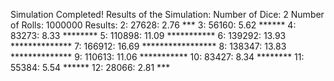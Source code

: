 Simulation Completed!
Results of the Simulation:
Number of Dice: 2
Number of Rolls: 1000000
Results:
 2:    27628: 2.76 ***
 3:    56160: 5.62 ******
 4:    83273: 8.33 ********
 5:   110898: 11.09 ***********
 6:   139292: 13.93 **************
 7:   166912: 16.69 *****************
 8:   138347: 13.83 **************
 9:   110613: 11.06 ***********
10:    83427: 8.34 ********
11:    55384: 5.54 ******
12:    28066: 2.81 ***
